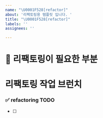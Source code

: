 ```yaml
---
name: "\U0001F528[refactor]"
about: '리팩토링용 탬플릿 입니다. '
title: "\U0001F528[refactor]"
labels: ''
assignees: ''

---
```


# 🔨 리팩토링이 필요한 부분

# 리팩토링 작업 브런치
<!-- refactor/issue-47-->

### ✅ refactoring TODO
<!-- 리팩토링 튜두  -->
- [ ]
